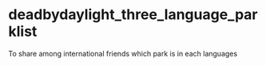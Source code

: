 # deadbydaylight_three_language_parklist
To share among international friends which park is in each languages

